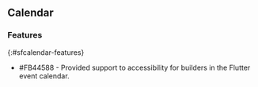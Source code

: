 ## Calendar

### Features

{:#sfcalendar-features}  

* \#FB44588 - Provided support to accessibility for builders in the Flutter event calendar.
